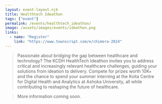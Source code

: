 ```yaml
---
layout: event-layout.njk
title: Healthtech Ideathon
tags: ["event"]
permalink: /events/healthtech_ideathon/
image: /assets/images/events/ideathon.png
links:
  - name: "Register"
    link: "https://www.townscript.com/e/chimera-2024"
---
```


> Passionate about bridging the gap between healthcare and technology? The KCDH HealthTech Ideathon invites you to address critical and increasingly relevant healthcare challenges, guiding your solutions from ideation to delivery. Compete for prizes worth 10K+ and the chance to spend your summer interning at the Koita Centre for Digital Health and Analytics at Ashoka University, all while contributing to reshaping the future of healthcare.

> More information coming soon.
